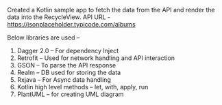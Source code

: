 Created a Kotlin sample app to fetch the data from the API and render the data into the RecycleView.
API URL - https://jsonplaceholder.typicode.com/albums

Below libraries are used –
1.	Dagger 2.0 – For dependency Inject
2.	Retrofit – Used for network handling and API interaction  
3.	GSON – To parse the API response
4.	Realm – DB used for storing the data
5.	Rxjava – For Async data handling
6.	Kotlin high level methods – let, with, apply, run
7.	PlantUML – for creating UML diagram

